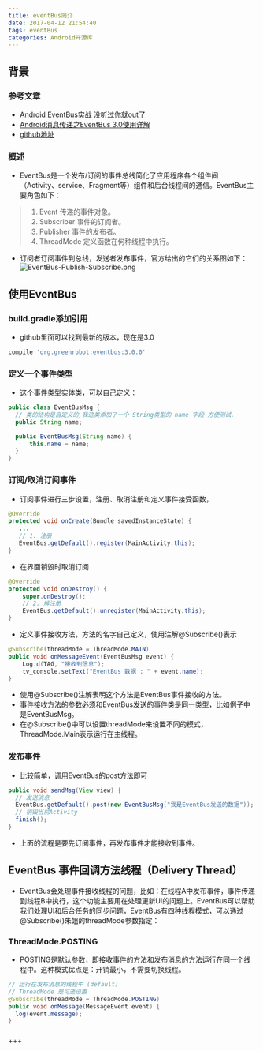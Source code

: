 ```yaml
---
title: eventBus简介
date: 2017-04-12 21:54:40
tags: eventBus
categories: Android开源库
---
```

## 背景

### 参考文章
- [ Android EventBus实战 没听过你就out了](http://blog.csdn.net/lmj623565791/article/details/40794879#comments)
- [Android消息传递之EventBus 3.0使用详解](http://www.cnblogs.com/whoislcj/p/5595714.html)
- [github地址](https://github.com/greenrobot/EventBus)

### 概述
- EventBus是一个发布/订阅的事件总线简化了应用程序各个组件间（Activity、service、Fragment等）组件和后台线程间的通信。EventBus主要角色如下：
>1. Event 传递的事件对象。
>2. Subscriber 事件的订阅者。
>3. Publisher 事件的发布者。
>4. ThreadMode 定义函数在何种线程中执行。
- 订阅者订阅事件到总线，发送者发布事件，官方给出的它们的关系图如下：
![EventBus-Publish-Subscribe.png](/upload/image/zlw/EventBus-Publish-Subscribe.png)

## 使用EventBus
### build.gradle添加引用
- github里面可以找到最新的版本，现在是3.0

``` groovy
compile 'org.greenrobot:eventbus:3.0.0'
```
### 定义一个事件类型
- 这个事件类型实体类，可以自己定义：

``` java
public class EventBusMsg {
  // 类的结构是自定义的,我这类添加了一个 String类型的 name 字段 方便测试.
  public String name;

  public EventBusMsg(String name) {
      this.name = name;
  }
}
```

### 订阅/取消订阅事件
- 订阅事件进行三步设置，注册、取消注册和定义事件接受函数，

``` java
@Override
protected void onCreate(Bundle savedInstanceState) {
   ...
   // 1. 注册
   EventBus.getDefault().register(MainActivity.this);
}
```

- 在界面销毁时取消订阅

``` java
@Override
protected void onDestroy() {
    super.onDestroy();
    // 2. 解注册
    EventBus.getDefault().unregister(MainActivity.this);
}
```

- 定义事件接收方法，方法的名字自己定义，使用注解@Subscribe()表示

``` java
@Subscribe(threadMode = ThreadMode.MAIN)
public void onMessageEvent(EventBusMsg event) {
    Log.d(TAG, "接收到信息");
    tv_console.setText("EventBus 数据 : " + event.name);
}
```
- 使用@Subscribe()注解表明这个方法是EventBus事件接收的方法。
- 事件接收方法的参数必须和EventBus发送的事件类是同一类型，比如例子中是EventBusMsg。
- 在@Subscribe()中可以设置threadMode来设置不同的模式，ThreadMode.Main表示运行在主线程。

### 发布事件
- 比较简单，调用EventBus的post方法即可

``` java
public void sendMsg(View view) {
  // 发送消息
  EventBus.getDefault().post(new EventBusMsg("我是EventBus发送的数据"));
  // 销毁当前Activity
  finish();
}
```
- 上面的流程是要先订阅事件，再发布事件才能接收到事件。

## EventBus 事件回调方法线程（Delivery Thread）
- EventBus会处理事件接收线程的问题，比如：在线程A中发布事件，事件传递到线程B中执行，这个功能主要用在处理更新UI的问题上。EventBus可以帮助我们处理UI和后台任务的同步问题，EventBus有四种线程模式，可以通过@Subscribe()朱姐的threadMode参数指定：

### ThreadMode.POSTING
- POSTING是默认参数，即接收事件的方法和发布消息的方法运行在同一个线程中。这种模式优点是：开销最小，不需要切换线程。

``` java
// 运行在发布消息的线程中 (default)
// ThreadMode 是可选设置
@Subscribe(threadMode = ThreadMode.POSTING)
public void onMessage(MessageEvent event) {
  log(event.message);
}
```
###

























+++
